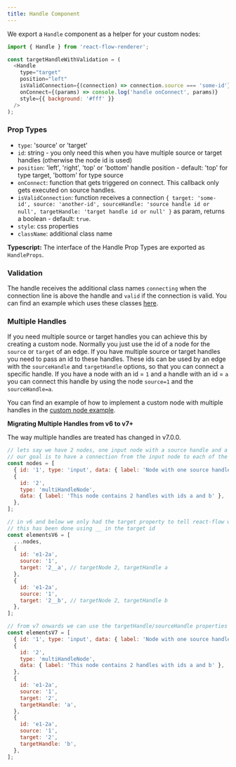 ```yaml
---
title: Handle Component
---
```


We export a `Handle` component as a helper for your custom nodes:

```javascript
import { Handle } from 'react-flow-renderer';

const targetHandleWithValidation = (
  <Handle
    type="target"
    position="left"
    isValidConnection={(connection) => connection.source === 'some-id'}
    onConnect={(params) => console.log('handle onConnect', params)}
    style={{ background: '#fff' }}
  />
);
```

### Prop Types

- `type`: 'source' or 'target'
- `id`: string - you only need this when you have multiple source or target handles (otherwise the node id is used)
- `position`: 'left', 'right', 'top' or 'bottom' handle position - default: 'top' for type target, 'bottom' for type source
- `onConnect`: function that gets triggered on connect. This callback only gets executed on source handles.
- `isValidConnection`: function receives a connection `{ target: 'some-id', source: 'another-id', sourceHandle: 'source handle id or null', targetHandle: 'target handle id or null' }` as param, returns a boolean - default: `true`.
- `style`: css properties
- `className`: additional class name

**Typescript:** The interface of the Handle Prop Types are exported as `HandleProps`.

### Validation

The handle receives the additional class names `connecting` when the connection line is above the handle and `valid` if the connection is valid. You can find an example which uses these classes [here](/examples/validation/).

### Multiple Handles

If you need multiple source or target handles you can achieve this by creating a custom node. Normally you just use the id of a node for the `source` or `target` of an edge. If you have multiple source or target handles you need to pass an id to these handles. These ids can be used by an edge with the `sourceHandle` and `targetHandle` options, so that you can connect a specific handle. If you have a node with an id = `1` and a handle with an id = `a` you can connect this handle by using the node `source=1` and the `sourceHandle=a`.

You can find an example of how to implement a custom node with multiple handles in the [custom node example](https://github.com/wbkd/react-flow/blob/main/example/src/CustomNode/ColorSelectorNode.js#L18-L29).

**Migrating Multiple Handles from v6 to v7+**

The way multiple handles are treated has changed in v7.0.0.

```javascript
// lets say we have 2 nodes, one input node with a source handle and a custom node with two target handles which have the ids a and b
// our goal is to have a connection from the input node to each of the target handles of the custom node
const nodes = [
  { id: '1', type: 'input', data: { label: 'Node with one source handle' } },
  {
    id: '2',
    type: 'multiHandleNode',
    data: { label: 'This node contains 2 handles with ids a and b' },
  },
];

// in v6 and below we only had the target property to tell react-flow which handle is connected
// this has been done using __ in the target id
const elementsV6 = [
  ...nodes,
  {
    id: 'e1-2a',
    source: '1',
    target: '2__a', // targetNode 2, targetHandle a
  },
  {
    id: 'e1-2a',
    source: '1',
    target: '2__b', // targetNode 2, targetHandle b
  },
];

// from v7 onwards we can use the targetHandle/sourceHandle properties to define which handle the edge is connecting exactly
const elementsV7 = [
  { id: '1', type: 'input', data: { label: 'Node with one source handle' } },
  {
    id: '2',
    type: 'multiHandleNode',
    data: { label: 'This node contains 2 handles with ids a and b' },
  },
  {
    id: 'e1-2a',
    source: '1',
    target: '2',
    targetHandle: 'a',
  },
  {
    id: 'e1-2a',
    source: '1',
    target: '2',
    targetHandle: 'b',
  },
];
```

